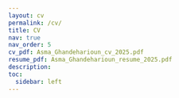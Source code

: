 ```yaml
---
layout: cv
permalink: /cv/
title: CV
nav: true
nav_order: 5
cv_pdf: Asma_Ghandeharioun_cv_2025.pdf
resume_pdf: Asma_Ghandeharioun_resume_2025.pdf
description:                 
toc:
  sidebar: left
---
```

